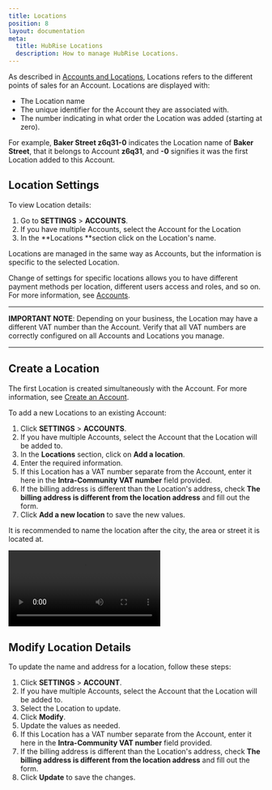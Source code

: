 ```yaml
---
title: Locations
position: 8
layout: documentation
meta:
  title: HubRise Locations
  description: How to manage HubRise Locations.
---
```


As described in [Accounts and Locations](/docs/getting-started/#accounts-and-locations), Locations refers to the different points of sales for an Account. Locations are displayed with:

- The Location name
- The unique identifier for the Account they are associated with.
- The number indicating in what order the Location was added (starting at zero).

For example, **Baker Street z6q31-0** indicates the Location name of **Baker Street**, that it belongs to Account **z6q31**, and **-0** signifies it was the first Location added to this Account.

## Location Settings

To view Location details:

1. Go to **SETTINGS** > **ACCOUNTS**.
2. If you have multiple Accounts, select the Account for the Location
3. In the **Locations **section click on the Location's name.

Locations are managed in the same way as Accounts, but the information is specific to the selected Location.

Change of settings for specific locations allows you to have different payment methods per location, different users access and roles, and so on. For more information, see [Accounts](/docs/account/).

---

**IMPORTANT NOTE**: Depending on your business, the Location may have a different VAT number than the Account. Verify that all VAT numbers are correctly configured on all Accounts and Locations you manage.

---

## Create a Location

The first Location is created simultaneously with the Account. For more information, see [Create an Account](/docs/account/#create-an-account).

To add a new Locations to an existing Account:

1. Click **SETTINGS** > **ACCOUNTS**.
2. If you have multiple Accounts, select the Account that the Location will be added to.
3. In the **Locations** section, click on **Add a location**.
4. Enter the required information.
5. If this Location has a VAT number separate from the Account, enter it here in the **Intra-Community VAT number** field provided.
6. If the billing address is different than the Location's address, check **The billing address is different from the location address** and fill out the form.
7. Click **Add a new location** to save the new values.

It is recommended to name the location after the city, the area or street it is located at.

<video controls title="Add Location example">
  <source src="../images/020-en-settings-account-locations-add-location.webm" type="video/webm"/>
</video>

## Modify Location Details

To update the name and address for a location, follow these steps:

1. Click **SETTINGS** > **ACCOUNT**.
2. If you have multiple Accounts, select the Account that the Location will be added to.
3. Select the Location to update.
4. Click **Modify**.
5. Update the values as needed.
6. If this Location has a VAT number separate from the Account, enter it here in the **Intra-Community VAT number** field provided.
7. If the billing address is different than the Location's address, check **The billing address is different from the location address** and fill out the form.
8. Click **Update** to save the changes.
